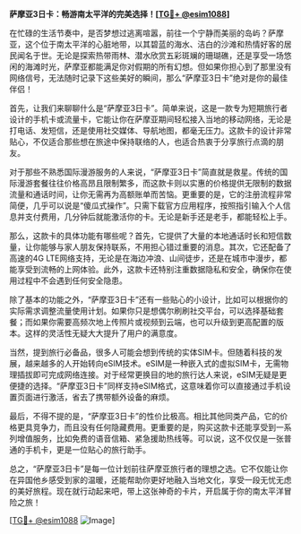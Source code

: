 **萨摩亚3日卡：畅游南太平洋的完美选择！[[TG💪+ @esim1088](https://t.me/s/esim1088)]**

在忙碌的生活节奏中，是否梦想过逃离喧嚣，前往一个宁静而美丽的岛屿？萨摩亚，这个位于南太平洋的心脏地带，以其碧蓝的海水、洁白的沙滩和热情好客的居民闻名于世。无论是探索热带雨林、潜水欣赏五彩斑斓的珊瑚礁，还是享受一场悠闲的海滩时光，萨摩亚都能满足你对假期的所有幻想。但如果你担心到了那里没有网络信号，无法随时记录下这些美好的瞬间，那么“萨摩亚3日卡”绝对是你的最佳伴侣！

首先，让我们来聊聊什么是“萨摩亚3日卡”。简单来说，这是一款专为短期旅行者设计的手机卡或流量卡，它能让你在萨摩亚期间轻松接入当地的移动网络，无论是打电话、发短信，还是使用社交媒体、导航地图，都毫无压力。这款卡的设计非常贴心，不仅适合那些想在旅途中保持联络的人，也适合热衷于分享旅行点滴的朋友。

对于那些不熟悉国际漫游服务的人来说，“萨摩亚3日卡”简直就是救星。传统的国际漫游套餐往往价格高昂且限制繁多，而这款卡则以实惠的价格提供无限制的数据流量和通话时间，让你无需再为高额账单而苦恼。更重要的是，它的注册流程非常简便，几乎可以说是“傻瓜式操作”。只需下载官方应用程序，按照指引输入个人信息并支付费用，几分钟后就能激活你的卡。无论是新手还是老手，都能轻松上手。

那么，这款卡的具体功能有哪些呢？首先，它提供了大量的本地通话时长和短信数量，让你能够与家人朋友保持联系，不用担心错过重要的消息。其次，它还配备了高速的4G LTE网络支持，无论是在海边冲浪、山间徒步，还是在城市中漫步，都能享受到流畅的上网体验。此外，这款卡还特别注重数据隐私和安全，确保你在使用过程中不会遇到任何安全隐患。

除了基本的功能之外，“萨摩亚3日卡”还有一些贴心的小设计，比如可以根据你的实际需求调整流量使用计划。如果你只是想偶尔刷刷社交平台，可以选择基础套餐；而如果你需要高频次地上传照片或视频到云端，也可以升级到更高配置的版本。这样的灵活性无疑大大提升了用户的满意度。

当然，提到旅行必备品，很多人可能会想到传统的实体SIM卡。但随着科技的发展，越来越多的人开始转向eSIM技术。eSIM是一种嵌入式的虚拟SIM卡，无需物理插拔即可完成网络连接。对于经常更换目的地的旅行达人来说，eSIM无疑是更便捷的选择。“萨摩亚3日卡”同样支持eSIM格式，这意味着你可以直接通过手机设置页面进行激活，省去了携带额外设备的麻烦。

最后，不得不提的是，“萨摩亚3日卡”的性价比极高。相比其他同类产品，它的价格更具竞争力，而且没有任何隐藏费用。更重要的是，购买这款卡还能享受到一系列增值服务，比如免费的语音信箱、紧急援助热线等。可以说，这不仅仅是一张普通的手机卡，更是一位贴心的旅行助手。

总之，“萨摩亚3日卡”是每一位计划前往萨摩亚旅行者的理想之选。它不仅能让你在异国他乡感受到家的温暖，还能帮助你更好地融入当地文化，享受一段无忧无虑的美好旅程。现在就行动起来吧，带上这张神奇的卡片，开启属于你的南太平洋冒险之旅！

[[TG💪+ @esim1088](https://t.me/s/esim1088) ![Image](https://i.postimg.cc/4NQfJmqS/Snipaste-2025-05-13-00-14-12.png)]